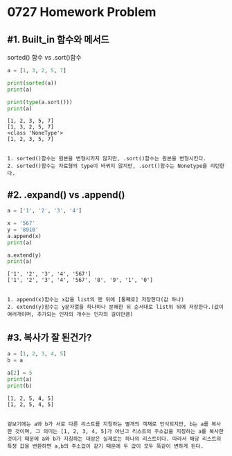 # 0727 Homework Problem 

## #1. Built_in 함수와 메서드

sorted() 함수 vs .sort()함수


```python
a = [1, 3, 2, 5, 7]

print(sorted(a))
print(a)

print(type(a.sort()))
print(a)
```

    [1, 2, 3, 5, 7]
    [1, 3, 2, 5, 7]
    <class 'NoneType'>
    [1, 2, 3, 5, 7]


    1. sorted()함수는 원본을 변형시키지 않지만, .sort()함수는 원본을 변형시킨다.
    2. sorted()함수는 자료형의 type이 바뀌지 않지만, .sort()함수는 Nonetype을 리턴한다.

## #2. .expand() vs .append()


```python
a = ['1', '2', '3', '4']

x = '567'
y = '8910'
a.append(x)
print(a)

a.extend(y)
print(a)


```

    ['1', '2', '3', '4', '567']
    ['1', '2', '3', '4', '567', '8', '9', '1', '0']


    1. append(x)함수는 x값을 list의 맨 뒤에 [통째로] 저장한다(값 하나)
    2. extend(y)함수는 y문자열을 하나하나 분해한 뒤 순서대로 list위 뒤에 저장한다.(값이 여러개이며, 추가되는 인자의 개수는 인자의 길이만큼)

## #3. 복사가 잘 된건가?


```python
a = [1, 2, 3, 4, 5]
b = a

a[2] = 5
print(a)
print(b)
```

    [1, 2, 5, 4, 5]
    [1, 2, 5, 4, 5]


    겉보기에는 a와 b가 서로 다른 리스트를 지칭하는 별개의 객채로 인식되지만, b는 a를 복사한 것이며, 그 의미는 [1, 2, 3, 4, 5]가 아닌그 리스트의 주소값을 지칭하는 a를 복사한 것이기 때문에 a와 b가 지칭하는 대상은 실제로는 하나의 리스트이다. 따라서 해당 리스트의 특정 값을 변환하면 a,b의 주소값이 같기 때문에 두 값이 모두 똑같이 변하게 된다.


